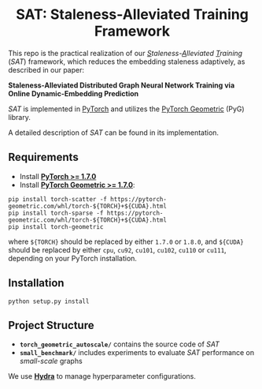 <h1 align="center">SAT: Staleness-Alleviated Training Framework</h1>

This repo is the practical realization of our *<ins>S</ins>taleness-<ins>A</ins>lleviated <ins>T</ins>raining* (*SAT*) framework, which reduces the embedding staleness adaptively, as described in our paper:

**Staleness-Alleviated Distributed Graph Neural Network Training via Online Dynamic-Embedding Prediction** 

*SAT* is implemented in [PyTorch](https://pytorch.org/) and utilizes the [PyTorch Geometric](https://github.com/rusty1s/pytorch_geometric) (PyG) library.

A detailed description of *SAT* can be found in its implementation.

## Requirements

* Install [**PyTorch >= 1.7.0**](https://pytorch.org/get-started/locally/)
* Install [**PyTorch Geometric >= 1.7.0**](https://github.com/rusty1s/pytorch_geometric#installation):

```
pip install torch-scatter -f https://pytorch-geometric.com/whl/torch-${TORCH}+${CUDA}.html
pip install torch-sparse -f https://pytorch-geometric.com/whl/torch-${TORCH}+${CUDA}.html
pip install torch-geometric
```

where `${TORCH}` should be replaced by either `1.7.0` or `1.8.0`, and `${CUDA}` should be replaced by either `cpu`, `cu92`, `cu101`, `cu102`, `cu110` or `cu111`, depending on your PyTorch installation.

## Installation

```
python setup.py install
```

## Project Structure

* **`torch_geometric_autoscale/`** contains the source code of *SAT*
* **`small_benchmark/`** includes experiments to evaluate *SAT* performance on *small-scale* graphs

We use [**Hydra**](https://hydra.cc/) to manage hyperparameter configurations.
